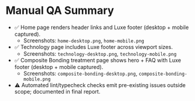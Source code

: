 # Manual QA Summary

- ✅ Home page renders header links and Luxe footer (desktop + mobile captured).
  - Screenshots: `home-desktop.png`, `home-mobile.png`
- ✅ Technology page includes Luxe footer across viewport sizes.
  - Screenshots: `technology-desktop.png`, `technology-mobile.png`
- ✅ Composite Bonding treatment page shows hero + FAQ with Luxe footer (desktop + mobile captured).
  - Screenshots: `composite-bonding-desktop.png`, `composite-bonding-mobile.png`
- ⚠️ Automated lint/typecheck checks emit pre-existing issues outside scope; documented in final report.
